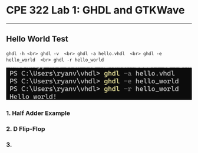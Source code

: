 # CPE 322 Lab 1: GHDL and GTKWave
----------------------------------------------------------------------------------------------
## Hello World Test

`ghdl -h <br>
ghdl -v  <br>
ghdl -a hello.vhdl  <br>
ghdl -e hello_world  <br>
ghdl -r hello_world`

![Hello World Image](ghdl.helloworld.png)




### 1. Half Adder Example






### 2. D Flip-Flop



### 3. 

